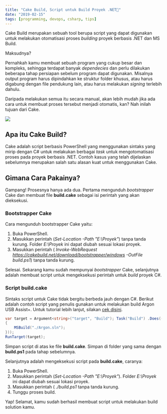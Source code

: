 ```yaml
---
title: "Cake Build, Script untuk Build Proyek .NET🍰"
date: "2019-02-15"
tags: [programming, devops, csharp, tips]
---
```


Cake Build merupakan sebuah tool berupa script yang dapat digunakan untuk
melakukan otomatisasi proses _building_ proyek berbasis .NET dan MS Build.

Maksudnya?

Pernahkah kamu membuat sebuah program yang cukup besar dan kompleks, sehingga
terdapat banyak _dependecies_ dan perlu dilakukan beberapa tahap persiapan
sebelum program dapat digunakan. Misalnya output program harus dipindahkan ke
struktur folder khusus, atau harus digabung dengan file pendukung lain, atau
harus melakukan _signing_ terlebih dahulu.

Daripada melakukan semua itu secara manual, akan lebih mudah jika ada cara untuk
membuat proses tersebut menjadi otomatis, kan? Nah inilah tujuan dari Cake.

![](/posts/2019-02-15/912-cake-build-fs8.png)

## Apa itu Cake Build?

Cake adalah script berbasis PowerShell yang menggunakan sintaks yang mirip
dengan C# untuk melakukan berbagai _task_ untuk mengotomatisasi proses pada
proyek berbasis .NET. Contoh kasus yang telah dijelaskan sebelumnya merupakan
salah satu alasan kuat untuk menggunakan Cake.

## Gimana Cara Pakainya?

Gampang! Prosesnya hanya ada dua. Pertama mengunduh _bootstrapper_ Cake dan
membuat file **build.cake** sebagai isi perintah yang akan dieksekusi.

### Bootstrapper Cake

Cara mengunduh bootstrapper Cake yaitu:

1. Buka PowerShell.
2. Masukkan perintah (_Set-Location -Path "E:\Proyek"_) tanpa tanda kurung.
   Folder _E:\Proyek_ ini dapat diubah sesuai lokasi proyek.
3. Masukkan perintah (
    _Invoke-WebRequest https://cakebuild.net/download/bootstrapper/windows
    -OutFile build.ps1_) tanpa tanda kurung.

Selesai. Sekarang kamu sudah mempunyai _bootstrapper_ Cake, selanjutnya adalah
membuat script untuk mengeksekusi perintah untuk _build_ proyek C#.

### Script build.cake

Sintaks script untuk Cake tidak bergitu berbeda jauh dengan C#. Berikut adalah
contoh script yang penulis gunakan untuk melakukan build Argon USB
Assist+. Untuk tutorial lebih lanjut, silakan [cek
disini](https://cakebuild.net/docs).

```csharp
var target = Argument<string>("target", "Build"); Task("Build") .Does(() =>
{
    MSBuild("./Argon.sln");
}));
RunTarget(target);
```

Simpan script di atas ke file **build.cake**. Simpan di folder yang sama dengan
**build.ps1** pada tahap sebelumnya.

Selanjutnya adalah mengeksekusi script pada **build.cake**, caranya:

1. Buka PowerShell.
2. Masukkan perintah (_Set-Location -Path "E:\Proyek"_). Folder _E:\Proyek_
   ini dapat diubah sesuai lokasi proyek.
3. Masukkan perintah ( _./build.ps1_  tanpa tanda kurung.
4. Tunggu proses build.

Yap! Selamat, kamu sudah berhasil membuat script untuk melakukan build solution
kamu.
